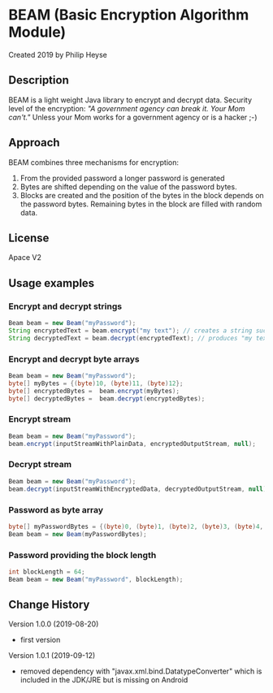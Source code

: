 # BEAM (Basic Encryption Algorithm Module)
Created 2019 by Philip Heyse

## Description
BEAM is a light weight Java library to encrypt and decrypt data.
Security level of the encryption: _"A government agency can break it. Your Mom can't."_ Unless your Mom works for a government agency or is a hacker ;-)

## Approach
BEAM combines three mechanisms for encryption:
1. From the provided password a longer password is generated
2. Bytes are shifted depending on the value of the password bytes.
3. Blocks are created and the position of the bytes in the block depends on the password bytes. Remaining bytes in the block are filled with random data.


## License
Apace V2



## Usage examples

### Encrypt and decrypt strings
```java
Beam beam = new Beam("myPassword");
String encryptedText = beam.encrypt("my text"); // creates a string such as 8087ED5FBB314E9F84B968AED20089...
String decryptedText = beam.decrypt(encryptedText); // produces "my text" again 
```

### Encrypt and decrypt byte arrays
```java
Beam beam = new Beam("myPassword");
byte[] myBytes = {(byte)10, (byte)11, (byte)12};
byte[] encryptedBytes =  beam.encrypt(myBytes);
byte[] decryptedBytes =  beam.decrypt(encryptedBytes);
```

### Encrypt stream
```java
Beam beam = new Beam("myPassword");
beam.encrypt(inputStreamWithPlainData, encryptedOutputStream, null);
```

### Decrypt stream
```java
Beam beam = new Beam("myPassword");
beam.decrypt(inputStreamWithEncryptedData, decryptedOutputStream, null);
```

### Password as byte array
```java
byte[] myPasswordBytes = {(byte)0, (byte)1, (byte)2, (byte)3, (byte)4, (byte)5, (byte)6, (byte)7};
Beam beam = new Beam(myPasswordBytes);
```

### Password providing the block length
```java
int blockLength = 64;
Beam beam = new Beam("myPassword", blockLength);
```

## Change History
Version 1.0.0 (2019-08-20)
- first version 

Version 1.0.1 (2019-09-12)
- removed dependency with "javax.xml.bind.DatatypeConverter" which is included in the JDK/JRE but is missing on Android
